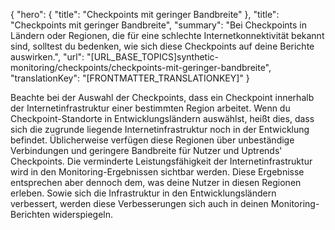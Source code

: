 {
  "hero": {
    "title": "Checkpoints mit geringer Bandbreite"
  },
  "title": "Checkpoints mit geringer Bandbreite",
  "summary": "Bei Checkpoints in Ländern oder Regionen, die für eine schlechte Internetkonnektivität bekannt sind, solltest du bedenken, wie sich diese Checkpoints auf deine Berichte auswirken.",
  "url": "[URL_BASE_TOPICS]synthetic-monitoring/checkpoints/checkpoints-mit-geringer-bandbreite",
  "translationKey": "[FRONTMATTER_TRANSLATIONKEY]"
}

Beachte bei der Auswahl der Checkpoints, dass ein Checkpoint innerhalb der Internetinfrastruktur einer bestimmten Region arbeitet. Wenn du Checkpoint-Standorte in Entwicklungsländern auswählst, heißt dies, dass sich die zugrunde liegende Internetinfrastruktur noch in der Entwicklung befindet. Üblicherweise verfügen diese Regionen über unbeständige Verbindungen und geringere Bandbreite für Nutzer und Uptrends' Checkpoints. Die verminderte Leistungsfähigkeit der Internetinfrastruktur wird in den Monitoring-Ergebnissen sichtbar werden. Diese Ergebnisse entsprechen aber dennoch dem, was deine Nutzer in diesen Regionen erleben. Sowie sich die Infrastruktur in den Entwicklungsländern verbessert, werden diese Verbesserungen sich auch in deinen Monitoring-Berichten widerspiegeln.
